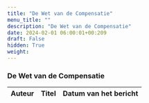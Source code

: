 ```yaml
---
title: "De Wet van de Compensatie"
menu_title: ""
description: "De Wet van de Compensatie"
date: 2024-02-01 06:00:01+00:209
draft: False
hidden: True
weight:
---
```

### De Wet van de Compensatie

**Auteur** | **Titel** | **Datum van het bericht**
---|---|---
